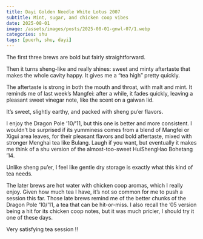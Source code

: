 ```yaml
---
title: Dayi Golden Needle White Lotus 2007
subtitle: Mint, sugar, and chicken coop vibes
date: 2025-08-01
image: /assets/images/posts/2025-08-01-gnwl-07/1.webp
categories: shu
tags: [puerh, shu, dayi]
---
```

The first three brews are bold but fairly straightforward.

Then it turns sheng-like and really shines: sweet and minty aftertaste that makes the whole cavity happy. It gives me a “tea high” pretty quickly.

The aftertaste is strong in both the mouth and throat, with malt and mint. It reminds me of last week’s Mangfei: after a while, it fades quickly, leaving a pleasant sweet vinegar note, like the scent on a gaiwan lid.

It’s sweet, slightly earthy, and packed with sheng pu’er flavors.

I enjoy the Dragon Pole ’10/’11, but this one is better and more consistent. I wouldn’t be surprised if its yumminess comes from a blend of Mangfei or Xigui area leaves, for their pleasant flavors and bold aftertaste, mixed with stronger Menghai tea like Bulang. Laugh if you want, but eventually it makes me think of a shu version of the almost-too-sweet HuiShengHao Bohetang ’14.

Unlike sheng pu’er, I feel like gentle dry storage is exactly what this kind of tea needs.

The later brews are hot water with chicken coop aromas, which I really enjoy. Given how much tea I have, it’s not so common for me to push a session this far. Those late brews remind me of the better chunks of the Dragon Pole ‘10/’11, a tea that can be hit-or-miss. I also recall the ’05 version being a hit for its chicken coop notes, but it was much pricier, I should try it one of these days.

Very satisfying tea session !!